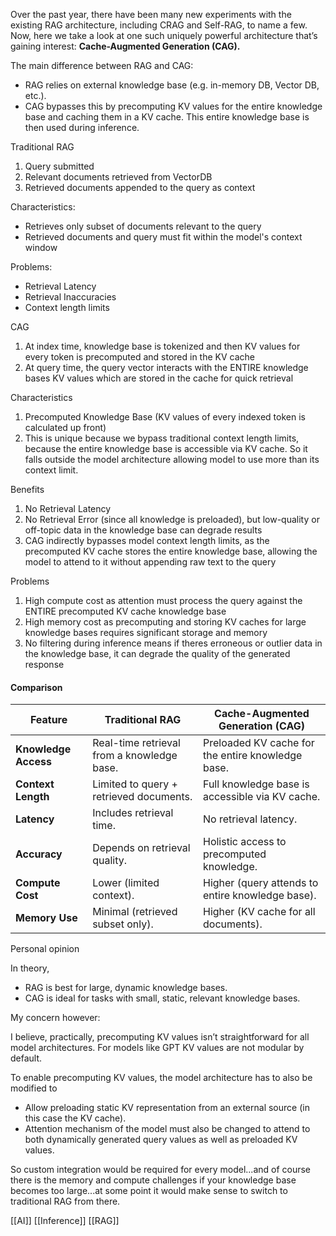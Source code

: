 

Over the past year, there have been many new experiments with the existing RAG architecture, including CRAG and Self-RAG, to name a few. Now, here we take a look at one such uniquely powerful architecture that’s gaining interest: **Cache-Augmented Generation (CAG).**

The main difference between RAG and CAG:

- RAG relies on external knowledge base (e.g. in-memory DB, Vector DB, etc.).
- CAG bypasses this by precomputing KV values for the entire knowledge base and caching them in a KV cache. This entire knowledge base is then used during inference.

Traditional RAG

1. Query submitted
2. Relevant documents retrieved from VectorDB
3. Retrieved documents appended to the query as context

Characteristics:

- Retrieves only subset of documents relevant to the query
- Retrieved documents and query must fit within the model's context window

Problems:

- Retrieval Latency
- Retrieval Inaccuracies
- Context length limits

CAG

1. At index time, knowledge base is tokenized and then KV values for every token is precomputed and stored in the KV cache
2. At query time, the query vector interacts with the ENTIRE knowledge bases KV values which are stored in the cache for quick retrieval

Characteristics

1. Precomputed Knowledge Base (KV values of every indexed token is calculated up front)
2. This is unique because we bypass traditional context length limits, because the entire knowledge base is accessible via KV cache. So it falls outside the model architecture allowing model to use more than its context limit.

Benefits

1. No Retrieval Latency
2. No Retrieval Error (since all knowledge is preloaded), but low-quality or off-topic data in the knowledge base can degrade results
3. CAG indirectly bypasses model context length limits, as the precomputed KV cache stores the entire knowledge base, allowing the model to attend to it without appending raw text to the query

Problems

1. High compute cost as attention must process the query against the ENTIRE precomputed KV cache knowledge base
2. High memory cost as precomputing and storing KV caches for large knowledge bases requires significant storage and memory
3. No filtering during inference means if theres erroneous or outlier data in the knowledge base, it can degrade the quality of the generated response

#### **Comparison**

| **Feature**          | **Traditional RAG**                        | **Cache-Augmented Generation (CAG)**              |
| -------------------- | ------------------------------------------ | ------------------------------------------------- |
| **Knowledge Access** | Real-time retrieval from a knowledge base. | Preloaded KV cache for the entire knowledge base. |
| **Context Length**   | Limited to query + retrieved documents.    | Full knowledge base is accessible via KV cache.   |
| **Latency**          | Includes retrieval time.                   | No retrieval latency.                             |
| **Accuracy**         | Depends on retrieval quality.              | Holistic access to precomputed knowledge.         |
| **Compute Cost**     | Lower (limited context).                   | Higher (query attends to entire knowledge base).  |
| **Memory Use**       | Minimal (retrieved subset only).           | Higher (KV cache for all documents).              |

Personal opinion

In theory,

- RAG is best for large, dynamic knowledge bases.
- CAG is ideal for tasks with small, static, relevant knowledge bases.

My concern however:

I believe, practically, precomputing KV values isn’t straightforward for all model architectures. For models like GPT KV values are not modular by default.

To enable precomputing KV values, the model architecture has to also be modified to

- Allow preloading static KV representation from an external source (in this case the KV cache).
- Attention mechanism of the model must also be changed to attend to both dynamically generated query values as well as preloaded KV values.

So custom integration would be required for every model...and of course there is the memory and compute challenges if your knowledge base becomes too large...at some point it would make sense to switch to traditional RAG from there.


[[AI]]  [[Inference]] [[RAG]]